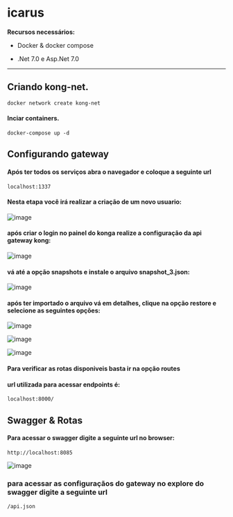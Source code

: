# icarus

**Recursos necessários:**
* Docker & docker compose
- .Net 7.0 e Asp.Net 7.0

---
## Criando kong-net.

```
docker network create kong-net
``` 

#### Inciar containers.
```
docker-compose up -d 
``` 

## Configurando gateway

#### Após ter todos os serviços abra o navegador e coloque a seguinte url

```
localhost:1337
```
#### Nesta etapa você irá realizar a criação de um novo usuario:
![image](https://user-images.githubusercontent.com/108486349/234555055-d6f8f771-0c3c-4f1b-b866-400bfc2efbe5.png)

#### após criar o login no painel do konga realize a configuração da api gateway kong:
![image](https://user-images.githubusercontent.com/108486349/234555609-3e5fd848-2c50-4ac9-97d2-bb3ca01efcf7.png)

#### vá até a opção **snapshots** e instale o arquivo **snapshot_3.json:**
![image](https://user-images.githubusercontent.com/108486349/234556088-54b1c3c4-8bd1-4cda-b03c-1880a0f6f0ee.png)

#### após ter importado o arquivo vá em detalhes, clique na opção restore e selecione as seguintes opções:
![image](https://user-images.githubusercontent.com/108486349/234556253-a22a84bc-d7c1-45a0-804a-2864d4e674fd.png)

![image](https://user-images.githubusercontent.com/108486349/234556449-15f915a3-f3bb-48a1-95f4-36179d2ac575.png)

![image](https://user-images.githubusercontent.com/108486349/234556772-fd3e29be-047b-4ea4-b0fb-804b6318742d.png)

#### Para verificar as rotas disponiveis basta ir na opção routes

#### url utilizada para acessar endpoints é:

``` 
localhost:8000/
``` 

## Swagger & Rotas
#### Para acessar o swagger digite a seguinte url no browser:
```
http://localhost:8085
```
![image](https://user-images.githubusercontent.com/108486349/235678436-33b01ab0-a161-42cb-8f0b-d94c90a39daa.png)

### para acessar as configuraçãos do gateway no explore do swagger digite a seguinte url

```
/api.json
```
